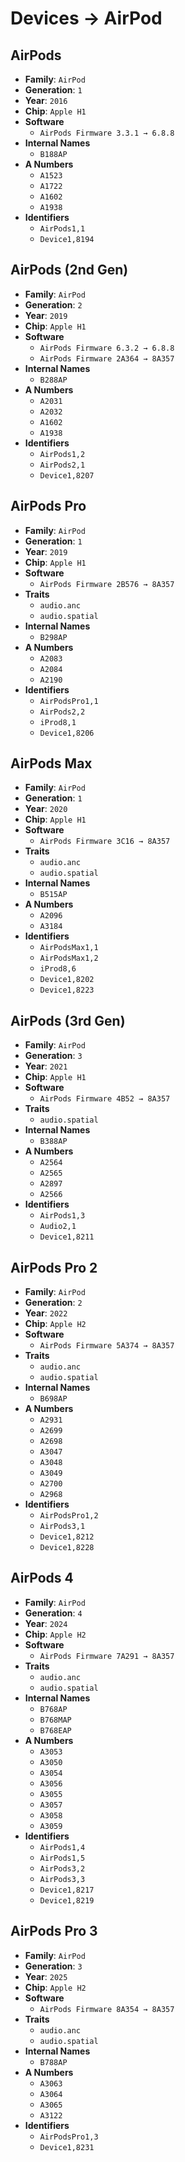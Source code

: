 # Devices → AirPod

## AirPods
- **Family**: `AirPod`
- **Generation**: `1`
- **Year**: `2016`
- **Chip**: `Apple H1`
- **Software**
  - `AirPods Firmware 3.3.1 → 6.8.8`
- **Internal Names**
  -  `B188AP`
- **A Numbers**
  -  `A1523`
  -  `A1722`
  -  `A1602`
  -  `A1938`
- **Identifiers**
  -  `AirPods1,1`
  -  `Device1,8194`

## AirPods (2nd Gen)
- **Family**: `AirPod`
- **Generation**: `2`
- **Year**: `2019`
- **Chip**: `Apple H1`
- **Software**
  - `AirPods Firmware 6.3.2 → 6.8.8`
  - `AirPods Firmware 2A364 → 8A357`
- **Internal Names**
  -  `B288AP`
- **A Numbers**
  -  `A2031`
  -  `A2032`
  -  `A1602`
  -  `A1938`
- **Identifiers**
  -  `AirPods1,2`
  -  `AirPods2,1`
  -  `Device1,8207`

## AirPods Pro
- **Family**: `AirPod`
- **Generation**: `1`
- **Year**: `2019`
- **Chip**: `Apple H1`
- **Software**
  - `AirPods Firmware 2B576 → 8A357`
- **Traits**
  -  `audio.anc`
  -  `audio.spatial`
- **Internal Names**
  -  `B298AP`
- **A Numbers**
  -  `A2083`
  -  `A2084`
  -  `A2190`
- **Identifiers**
  -  `AirPodsPro1,1`
  -  `AirPods2,2`
  -  `iProd8,1`
  -  `Device1,8206`

## AirPods Max
- **Family**: `AirPod`
- **Generation**: `1`
- **Year**: `2020`
- **Chip**: `Apple H1`
- **Software**
  - `AirPods Firmware 3C16 → 8A357`
- **Traits**
  -  `audio.anc`
  -  `audio.spatial`
- **Internal Names**
  -  `B515AP`
- **A Numbers**
  -  `A2096`
  -  `A3184`
- **Identifiers**
  -  `AirPodsMax1,1`
  -  `AirPodsMax1,2`
  -  `iProd8,6`
  -  `Device1,8202`
  -  `Device1,8223`

## AirPods (3rd Gen)
- **Family**: `AirPod`
- **Generation**: `3`
- **Year**: `2021`
- **Chip**: `Apple H1`
- **Software**
  - `AirPods Firmware 4B52 → 8A357`
- **Traits**
  -  `audio.spatial`
- **Internal Names**
  -  `B388AP`
- **A Numbers**
  -  `A2564`
  -  `A2565`
  -  `A2897`
  -  `A2566`
- **Identifiers**
  -  `AirPods1,3`
  -  `Audio2,1`
  -  `Device1,8211`

## AirPods Pro 2
- **Family**: `AirPod`
- **Generation**: `2`
- **Year**: `2022`
- **Chip**: `Apple H2`
- **Software**
  - `AirPods Firmware 5A374 → 8A357`
- **Traits**
  -  `audio.anc`
  -  `audio.spatial`
- **Internal Names**
  -  `B698AP`
- **A Numbers**
  -  `A2931`
  -  `A2699`
  -  `A2698`
  -  `A3047`
  -  `A3048`
  -  `A3049`
  -  `A2700`
  -  `A2968`
- **Identifiers**
  -  `AirPodsPro1,2`
  -  `AirPods3,1`
  -  `Device1,8212`
  -  `Device1,8228`

## AirPods 4
- **Family**: `AirPod`
- **Generation**: `4`
- **Year**: `2024`
- **Chip**: `Apple H2`
- **Software**
  - `AirPods Firmware 7A291 → 8A357`
- **Traits**
  -  `audio.anc`
  -  `audio.spatial`
- **Internal Names**
  -  `B768AP`
  -  `B768MAP`
  -  `B768EAP`
- **A Numbers**
  -  `A3053`
  -  `A3050`
  -  `A3054`
  -  `A3056`
  -  `A3055`
  -  `A3057`
  -  `A3058`
  -  `A3059`
- **Identifiers**
  -  `AirPods1,4`
  -  `AirPods1,5`
  -  `AirPods3,2`
  -  `AirPods3,3`
  -  `Device1,8217`
  -  `Device1,8219`

## AirPods Pro 3
- **Family**: `AirPod`
- **Generation**: `3`
- **Year**: `2025`
- **Chip**: `Apple H2`
- **Software**
  - `AirPods Firmware 8A354 → 8A357`
- **Traits**
  -  `audio.anc`
  -  `audio.spatial`
- **Internal Names**
  -  `B788AP`
- **A Numbers**
  -  `A3063`
  -  `A3064`
  -  `A3065`
  -  `A3122`
- **Identifiers**
  -  `AirPodsPro1,3`
  -  `Device1,8231`
